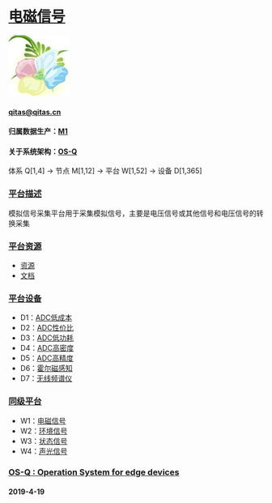 ﻿# [电磁信号](https://github.com/OS-Q/D1)
[![sites](OS-Q/OS-Q.png)](http://www.OS-Q.com)
####  qitas@qitas.cn
#### 归属数据生产：[M1](https://github.com/OS-Q/M1)
#### 关于系统架构：[OS-Q](https://github.com/OS-Q/OS-Q)
体系 Q[1,4] -> 节点 M[1,12] -> 平台 W[1,52] -> 设备 D[1,365]
### [平台描述](https://github.com/OS-Q/W1/wiki) 

模拟信号采集平台用于采集模拟信号，主要是电压信号或其他信号和电压信号的转换采集

### [平台资源](https://github.com/OS-Q/W1/wiki) 

- [资源](src/)
- [文档](docs/)

### [平台设备](https://github.com/OS-Q/W1/wiki) 

- D1：[ADC低成本](https://github.com/OS-Q/D1)
- D2：[ADC性价比](https://github.com/OS-Q/D2)
- D3：[ADC低功耗](https://github.com/OS-Q/D3)
- D4：[ADC高密度](https://github.com/OS-Q/D4)
- D5：[ADC高精度](https://github.com/OS-Q/D5)
- D6：[霍尔磁感知](https://github.com/OS-Q/D6)
- D7：[无线频谱仪](https://github.com/OS-Q/D7)

### [同级平台](https://github.com/OS-Q/M1/wiki)

- W1：[电磁信号](https://github.com/OS-Q/W1)
- W2：[环境信号](https://github.com/OS-Q/W2)
- W3：[状态信号](https://github.com/OS-Q/W3)
- W4：[声光信号](https://github.com/OS-Q/W4)


### [OS-Q : Operation System for edge devices](http://www.OS-Q.com/Edge/W1)
####  2019-4-19  
